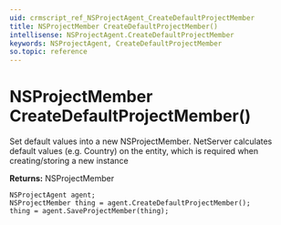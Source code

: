 ```yaml
---
uid: crmscript_ref_NSProjectAgent_CreateDefaultProjectMember
title: NSProjectMember CreateDefaultProjectMember()
intellisense: NSProjectAgent.CreateDefaultProjectMember
keywords: NSProjectAgent, CreateDefaultProjectMember
so.topic: reference
---
```


# NSProjectMember CreateDefaultProjectMember()
	  
Set default values into a new NSProjectMember.
NetServer calculates default values (e.g. Country) on the entity, which is required when creating/storing a new instance
	  
**Returns:** NSProjectMember

```crmscript
NSProjectAgent agent;
NSProjectMember thing = agent.CreateDefaultProjectMember();
thing = agent.SaveProjectMember(thing);
```

